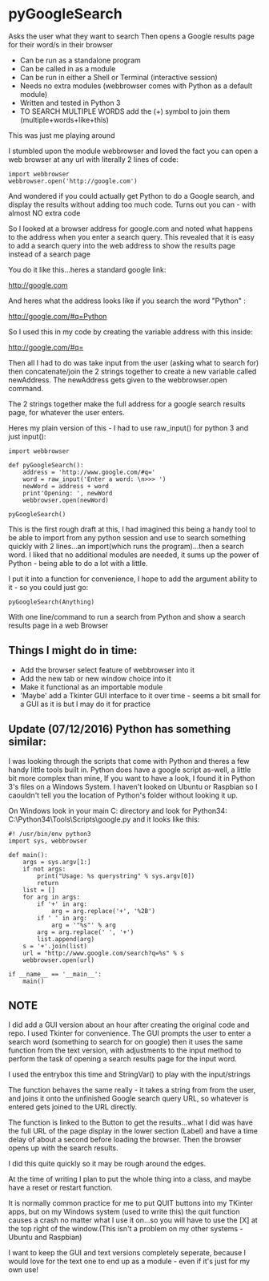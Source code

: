 # pyGoogleSearch
Asks the user what they want to search
Then opens a Google results page for their word/s in their browser

* Can be run as a standalone program
* Can be called in as a module
* Can be run in either a Shell or Terminal (interactive session)
* Needs no extra modules (webbrowser comes with Python as a default module)
* Written and tested in Python 3
* TO SEARCH MULTIPLE WORDS add the (+) symbol to join them (multiple+words+like+this)

This was just me playing around

I stumbled upon the module webbrowser and loved the fact you can open a web browser at any url with literally 2 lines of code:
    
    import webbrowser
    webbrowser.open('http://google.com')
    
And wondered if you could actually get Python to do a Google search, and display the results without adding too much code. Turns out you can - with almost NO extra code

So I looked at a browser address for google.com and noted what happens to the address when you enter a search query. This revealed that it is easy to add a search query into the web address to show the results page instead of a search page

You do it like this...heres a standard google link:

http://google.com

And heres what the address looks like if you search the word "Python" :

http://google.com/#q=Python

So I used this in my code by creating the variable address with this inside:

http://google.com/#q=

Then all I had to do was take input from the user (asking what to search for) then concatenate/join the 2 strings together to create a new variable called newAddress. The newAddress gets given to the webbrowser.open command.

The 2 strings together make the full address for a google search results page, for whatever the user enters. 

Heres my plain version of this - I had to use raw_input() for python 3 and just input():

    import webbrowser

    def pyGoogleSearch():
        address = 'http://www.google.com/#q='
        word = raw_input('Enter a word: \n>>> ')
        newWord = address + word
        print'Opening: ', newWord
        webbrowser.open(newWord)

    pyGoogleSearch()
    

This is the first rough draft at this, I had imagined this being a handy tool to be able to import from any python session and use to search something quickly with 2 lines...an import(which runs the program)...then a search word. I liked that no additional modules are needed, it sums up the power of Python - being able to do a lot with a little.

I put it into a function for convenience, I hope to add the argument ability to it - so you could just go:

    pyGoogleSearch(Anything)

With one line/command to run a search from Python and show a search results page in a web Browser

Things I might do in time:
---------------------------

* Add the browser select feature of webbrowser into it
* Add the new tab or new window choice into it
* Make it functional as an importable module
* 'Maybe' add a Tkinter GUI interface to it over time - seems a bit small for a GUI as it is but I may do it for practice


Update (07/12/2016) Python has something similar:
------------------------------
I was looking through the scripts that come with Python and theres a few handy little tools built in. Python does have a google script as-well, a little bit more complex than mine, If you want to have  a look, I found it in Python 3's files on a Windows System. I haven't looked on Ubuntu or Raspbian so I caouldn't tell you the location of Python's folder without looking it up.

On Windows look in your main C: directory and look for Python34:
C:\Python34\Tools\Scripts\google.py 
and it looks like this:

    #! /usr/bin/env python3
    import sys, webbrowser

    def main():
        args = sys.argv[1:]
        if not args:
            print("Usage: %s querystring" % sys.argv[0])
            return
        list = []
        for arg in args:
            if '+' in arg:
                arg = arg.replace('+', '%2B')
            if ' ' in arg:
                arg = '"%s"' % arg
            arg = arg.replace(' ', '+')
            list.append(arg)
        s = '+'.join(list)
        url = "http://www.google.com/search?q=%s" % s
        webbrowser.open(url)

    if __name__ == '__main__':
        main()

    

NOTE
-----
I did add a GUI version about an hour after creating the original code and repo. I used Tkinter for convenience. The GUI prompts the user to enter a search word (something to search for on google) then it uses the same function from the text version, with adjustments to the input method to perform the task of opening a search results page for the input word. 

I used the entrybox this time and StringVar() to play with the input/strings

The function behaves the same really - it takes a string from from the user, and joins it onto the unfinished Google search query URL, so whatever is entered gets joined to the URL directly.

The function is linked to the Button to get the results...what I did was have the full URL of the page display in the lower section (Label) and have a time delay of about a second before loading the browser. Then the browser opens up with the search results.

I did this quite quickly so it may be rough around the edges.

At the time of writing I plan to put the whole thing into a class, and maybe have a reset or restart function.

It is normally common practice for me to put QUIT buttons into my TKinter apps, but on my Windows system (used to write this) the quit function causes a crash no matter what I use it on...so you will have to use the [X] at the top right of the window.(This isn't a problem on my other systems - Ubuntu and Raspbian)

I want to keep the GUI and text versions completely seperate, because I would love for the text one to end up as a module - even if it's just for my own use!


